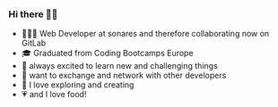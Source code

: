 ### Hi there 👋:smile:
- 👩🏻‍💻 Web Developer at sonares and therefore collaborating now on GitLab
- 🎓 Graduated from Coding Bootcamps Europe
- 🌱 always excited to learn new and challenging things
- 👯 want to exchange and network with other developers
- 🚀 I love exploring and creating
- 💗 and I love food!

<!--
**mijuni/mijuni** is a ✨ _special_ ✨ repository because its `README.md` (this file) appears on your GitHub profile.

